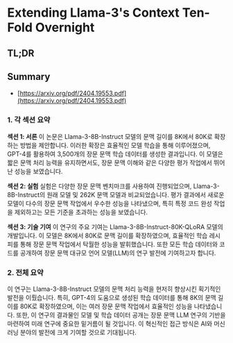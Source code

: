 # Extending Llama-3's Context Ten-Fold Overnight
## TL;DR
## Summary
- [https://arxiv.org/pdf/2404.19553.pdf](https://arxiv.org/pdf/2404.19553.pdf)

### 1. 각 섹션 요약

**섹션 1: 서론**
이 논문은 Llama-3-8B-Instruct 모델의 문맥 길이를 8K에서 80K로 확장하는 방법을 제안합니다. 이러한 확장은 효율적인 모델 학습을 통해 이루어졌으며, GPT-4를 활용하여 3,500개의 장문 문맥 학습 데이터를 생성한 결과입니다. 이 모델은 짧은 문맥 처리 능력을 유지하면서도, 장문 문맥 이해와 같은 다양한 평가 작업에서 뛰어난 성능을 보였습니다.

**섹션 2: 실험**
실험은 다양한 장문 문맥 벤치마크를 사용하여 진행되었으며, Llama-3-8B-Instruct의 원래 모델 및 262K 문맥 모델과 비교되었습니다. 평가 결과에서 새로운 모델이 다수의 장문 문맥 작업에서 우수한 성능을 나타냈으며, 특히 특정 코드 완성 작업을 제외하고는 모든 기준을 초과하는 성능을 보였습니다.

**섹션 3: 기술 기여**
이 연구의 주요 기여는 Llama-3-8B-Instruct-80K-QLoRA 모델의 개발입니다. 이 모델은 8K에서 80K로 문맥 길이를 확장하였으며, 효율적인 학습 레시피를 통해 장문 문맥 작업에서 탁월한 성능을 발휘했습니다. 또한 모든 학습 데이터와 코드를 공개하여 장문 문맥 대규모 언어 모델(LLM)의 연구 발전에 기여하고자 합니다.

### 2. 전체 요약
이 연구는 Llama-3-8B-Instruct 모델의 문맥 처리 능력을 현저히 향상시킨 획기적인 발전을 이뤘습니다. 특히, GPT-4의 도움으로 생성된 학습 데이터를 통해 8K의 문맥 길이를 80K로 확장하였으며, 이는 여러 장문 문맥 작업에서 효율적인 성능을 나타냈습니다. 또한, 이 연구의 결과물인 모델 및 학습 데이터 공개는 장문 문맥 LLM 연구의 기반을 마련하여 미래 연구에 중요한 밑거름이 될 것입니다. 이 혁신적인 접근 방식은 AI와 머신러닝 분야의 발전에 크게 기여할 것으로 기대됩니다.